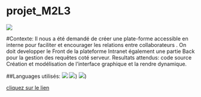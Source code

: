 # projet_M2L3
![](file:///Users/rahmahamdi/Desktop/Screenshot%202023-06-11%20at%2017.55.50.png)

#Contexte: Il nous a été demandé de créer une plate-forme accessible en interne pour faciliter et encourager
les relations entre collaborateurs .
On doit developper le Front de la plateforme Intranet également une partie Back pour la gestion
des requêtes coté serveur.
Resultats attendus:
code source
Création et modélisation de l’interface graphique et la rendre dynamique.

##Languages utilisés: 
![](https://pngimg.es/download/60275) 
![](https://1.bp.blogspot.com/-NGHwBncyA68/UiMm_8b2ZUI/AAAAAAAAAnA/17OGXCKI4zE/s1600/Logo+HTML5.JPG)) ![](https://tse4.mm.bing.net/th?id=OIP.ayAY9cZTL2wpgG7wb_sVjQHaEM&pid=Api&P=0&h=180))  




[cliquez sur le lien]()
